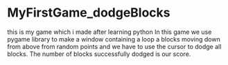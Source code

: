 # MyFirstGame_dodgeBlocks
this is my game which i made after learning python
In this game we use pygame library to make a window containing a loop a blocks moving down from above from random points and we have to use the cursor to dodge all blocks.
The number of blocks successfully dodged is our score.
